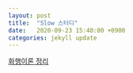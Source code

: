 ```yaml
---
layout: post
title:  "Slow 스터디"
date:   2020-09-23 15:40:00 +0900
categories: jekyll update
---
```


[화행이론 정리](./data/speech_act.pdf) 